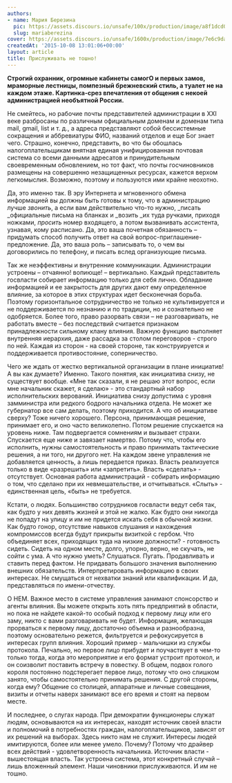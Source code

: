 ```yaml
---
authors:
- name: Мария Березина
  pic: https://assets.discours.io/unsafe/100x/production/image/a8f1dcd0-3398-11ea-89a4-b924aac0ccf7.jpg
  slug: mariaberezina
cover: https://assets.discours.io/unsafe/1600x/production/image/7e6c9da0-90e8-11e8-b664-798ed379bf02.jpeg
createdAt: '2015-10-08 13:01:06+00:00'
layout: article
title: Прислуживать не тошно!
---
```


**Строгий охранник, огромные кабинеты самогO и первых замов, мраморные лестницы, помпезный брежневский стиль, а туалет не на каждом этаже. Картинка-срез впечатления от общения с некоей администрацией необъятной России.**

Не смейтесь, но рабочие почты представителей администрации в XXI веке разбросаны по различным официальным доменам и доменам типа mail, gmail, list и т. д., а адреса представляют собой бессистемные сокращения и аббревиатуры ФИО, названий отделов и еще Бог знает чего. Страшно, конечно, представить, во что бы обошлась налогоплательщикам внятная единая унифицированная почтовая система со всеми данными адресатов и принудительным своевременным обновлением, но тот факт, что почты госчиновников размещены на совершенно незащищенных ресурсах, кажется верхом легкомыслия. Возможно, поэтому и пользуются ими крайне неохотно.

Да, это именно так. В эру Интернета и мгновенного обмена информацией вы должны быть готовы к тому, что в администрацию лучше _звонить_, а если вам действительно что-то нужно, _писать _официальные письма на бланках и _возить _их туда ручками, приходя ножками, _просить_ номер входящего, а потом вызванивать ассистента, узнавая, кому расписано. Да, это ваша почетная обязанность – придумать способ получить ответ на свой вопрос-приглашение-предложение. Да, это ваша роль – записывать то, о чем вы договорились по телефону, и писать вслед организующие письма.

Так же неэффективны и внутренние коммуникации. Администрации устроены – отчаянно! вопиюще! – вертикально. Каждый представитель госвласти собирает информацию только для себя лично. Обладание информацией и ее закрытость для других дают ему определенное влияние, за которое в этих структурах идет бесконечная борьба. Поэтому горизонтальное сотрудничество не только не культивируется и не поддерживается по незнанию и по традиции, но и сознательно не одобряется. Более того, право разорвать связи – не разговаривать, не работать вместе – без последствий считается признаком принадлежности сильному клану влияния. Важную функцию выполняет внутренняя иерархия, даже рассадка за столом переговоров - строго по ней. Каждая из сторон - на своей стороне, так конструируется и поддерживается противостояние, соперничество.

Чего же ждать от жестко вертикальной организации в плане инициатив! А вы как думаете? Именно. Такого понятия, как инициатива снизу, не существует вообще. «Мне так сказали, я не решаю этот вопрос, если мне начальник скажет, я сделаю» - это стандартный набор исполнительских верований. Инициатива снизу допустима с уровня замминистра или редкого бодрого начальника отдела. Не может же губернатор все сам делать, поэтому приходится. А что об инициативе сверху? Тоже ничего хорошего. Персона, принимающая решение, принимает его, и оно часто великолепно. Потом решение спускается на уровень ниже. Там подвергается сомнениям и вызывает страхи. Спускается еще ниже и завязает намертво. Потому что, чтобы его исполнить, нужны самостоятельность и право принимать тактические решения, а ни того, ни другого нет. На каждом звене управления не добавляется ценность, а лишь передается приказ. Власть реализуется только в виде «разрешить» или «запретить». Власть «сделать» - отсутствует. Основная работа администраций - собирать информацию о том, что сделано при их невмешательстве, и отчитываться. «Слыть» - единственная цель, «быть» не требуется.

Кстати, о людях. Большинство сотрудников госвласти ведут себя так, как будто у них девять жизней и этой не жалко. Как будто они никогда не попадут на улицу и им не придется искать себя в обычной жизни. Как будто гонор, отсутствие навыков слушания и нахождения компромиссов всегда будут прикрыты визиткой с гербом. Что объединяет всех, приходящих туда на низкие должности? - готовность сидеть. Сидеть на одном месте, долго, упорно, верно, не скучать, не сойти с ума. А что нужно уметь? Слушаться. Пугать. Продавливать и ставить перед фактом. Не придавать большого значения выполнению внешних обязательств. Интерпретировать информацию в своих интересах. Не смущаться от нехватки знаний или квалификации. И да, представляться по имени-отчеству.

О НЕМ. Важное место в системе управления занимают спонсорство и агенты влияния. Вы можете открыть хоть пять предприятий в области, но пока не найдете какой-то особый подход к первому лицу или его заму, никто с вами разговаривать не будет. Информация, желающая прорваться к первому лицу, достаточно объемна и разнообразна, поэтому основательно режется, фильтруется и рефокусируется в интересах групп влияния. Хороший пример - мальчишки из службы протокола. Печально, но первое лицо прибудет и поучаствует в чем-то только тогда, когда это мероприятие и его формат устроит протокол, и он соизволит поставить встречу в повестку. В общем, подвох голого короля постоянно подстерегает первое лицо, потому что оно слишком занято, чтобы самостоятельно принимать решения. С другой стороны, когда ему? Общение со столицей, аппаратные и личные совещания, визиты и отчеты наверх занимают все его время и стоят на первом месте.

И последнее, о слугах народа. При демократии функционеры служат людям, основываются на их интересах, находят источник своей власти и полномочий в потребностях граждан, налогоплательщиков, зависят от их решений на выборах. Здесь никто нам не служит. Интересы людей имитируются, более или менее умело. Почему? Потому что драйвер всех действий - удовлетворенность начальника. Источник власти - вышестоящая власть. Так устроена система, этот конкретный случай – лишь вложенный элемент. Наши чиновники прислуживаются. И им не тошно.
